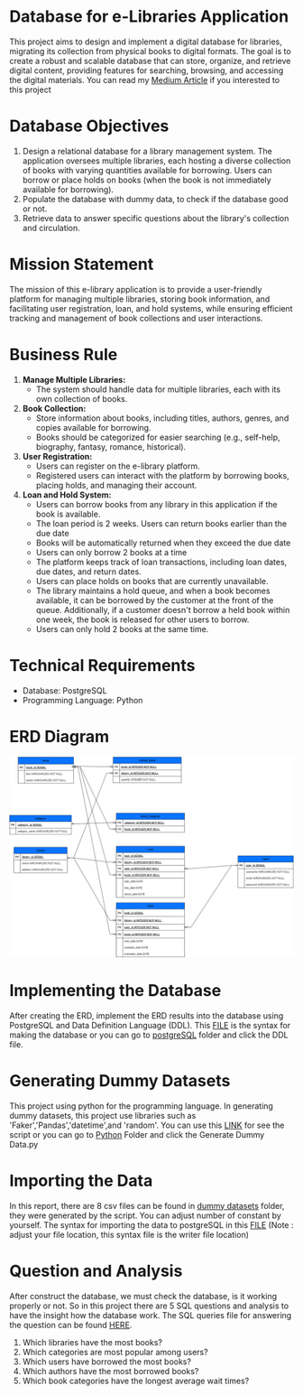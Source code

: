 # Database for e-Libraries Application
This project aims to design and implement a digital database for libraries, migrating its collection from physical books to digital formats. The goal is to create a robust and scalable database that can store, organize, and retrieve digital content, providing features for searching, browsing, and accessing the digital materials. You can read my [Medium Article](https://medium.com/@asto.adhinugroho/from-books-to-bytes-migrating-your-library-to-a-digital-database-0f08ae5b5a69) if you interested to this project


# Database Objectives

1.	Design a relational database for a library management system. The application oversees multiple libraries, each hosting a diverse collection of books with varying quantities available for borrowing. Users can borrow or place holds on books (when the book is not immediately available for borrowing). 
2.	Populate the database with dummy data, to check if the database good or not. 
3.	Retrieve data to answer specific questions about the library's collection and circulation.


# Mission Statement 
The mission of this e-library application is to provide a user-friendly platform for managing multiple libraries, storing book information, and facilitating user registration, loan, and hold systems, while ensuring efficient tracking and management of book collections and user interactions.


# Business Rule

1. **Manage Multiple Libraries:**
    - The system should handle data for multiple libraries, each with its own collection of books.
2. **Book Collection:**
    - Store information about books, including titles, authors, genres, and copies available for borrowing.
    - Books should be categorized for easier searching (e.g., self-help, biography, fantasy, romance, historical).
3. **User Registration:**
    - Users can register on the e-library platform.
    - Registered users can interact with the platform by borrowing books, placing holds, and managing their account.
4. **Loan and Hold System:**
    - Users can borrow books from any library in this application if the book is available. 
    - The loan period is 2 weeks. Users can return books earlier than the due date
    - Books will be automatically returned when they exceed the due date
    - Users can only borrow 2 books at a time
    - The platform keeps track of loan transactions, including loan dates, due dates, and return dates.
    - Users can place holds on books that are currently unavailable.
    - The library maintains a hold queue, and when a book becomes available, it can be borrowed by the customer at the front of the queue. Additionally, if a customer doesn't borrow a held book within one week,  the book is released for other users to borrow. 
    - Users can only hold 2 books at the same time.


# Technical Requirements
* Database: PostgreSQL
* Programming Language: Python


# ERD Diagram
![](https://github.com/astoadhi/Database-for-eLibraries-Application/blob/main/ERD/ERD%20Diagram.png)

# Implementing the Database

After creating the ERD, implement the ERD results into the database using PostgreSQL and Data Definition Language (DDL). This [FILE](https://github.com/astoadhi/Database-for-eLibraries-Application/blob/main/postgreSQL/DDL.sql) is the syntax for making the database or you can go to [postgreSQL](postgreSQL) folder and click the DDL file.

# Generating Dummy Datasets

This project using python for the programming language. In generating dummy datasets, this project use libraries such as 'Faker','Pandas','datetime',and 'random'. You can use this [LINK](https://github.com/astoadhi/Database-for-eLibraries-Application/blob/main/Python/Generate%20Dummy%20Data.py) for see the script or you can go to [Python](Python) Folder and click the Generate Dummy Data.py

# Importing the Data

In this report, there are 8 csv files can be found in [dummy datasets](dummy_datasets) folder, they were generated by the script. You can adjust number of constant by yourself. The syntax for importing the data to postgreSQL in this [FILE](https://github.com/astoadhi/Database-for-eLibraries-Application/blob/main/postgreSQL/Importing_data.sql) (Note : adjust your file location, this syntax file is the writer file location)

# Question and Analysis

After construct the database, we must check the database, is it working properly or not. So in this project there are 5 SQL questions and analysis to have the insight how the database work. The SQL queries file  for answering the question can be found [HERE](https://github.com/astoadhi/Database-for-eLibraries-Application/blob/main/postgreSQL/Query%20Answers.sql).
1. Which libraries have the most books?
2. Which categories are most popular among users?
3. Which users have borrowed the most books?
4. Which authors have the most borrowed books?
5. Which book categories have the longest average wait times?

